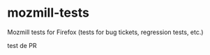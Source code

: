 mozmill-tests
=============

Mozmill tests for Firefox (tests for bug tickets, regression tests, etc.)

test de PR
